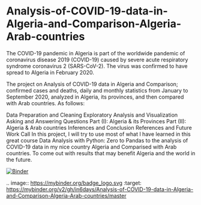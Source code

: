 # Analysis-of-COVID-19-data-in-Algeria-and-Comparison-Algeria-Arab-countries

The COVID-19 pandemic in Algeria is part of the worldwide pandemic of coronavirus disease 2019 (COVID-19) caused by severe acute respiratory syndrome coronavirus 2 (SARS-CoV-2). The virus was confirmed to have spread to Algeria in February 2020.

The project on Analysis of COVID-19 data in Algeria and Comparison; confirmed cases and deaths, daily and monthly statistics from January to September 2020, analyzed in Algeria, its provinces, and then compared with Arab countries. As follows:

Data Preparation and Cleaning
Exploratory Analysis and Visualization
Asking and Answering Questions
Part (I): Algeria & its Provinces
Part (II): Algeria & Arab countries
Inferences and Conclusion
References and Future Work
Call
In this project, I will try to use most of what I have learned in this great course Data Analysis with Python: Zero to Pandas to the analysis of COVID-19 data in my nice country Algeria and Comparised with Arab countries. To come out with results that may benefit Algeria and the world in the future.

[![Binder](https://mybinder.org/badge_logo.svg)](https://mybinder.org/v2/gh/in6days/Analysis-of-COVID-19-data-in-Algeria-and-Comparison-Algeria-Arab-countries/master)

.. image:: https://mybinder.org/badge_logo.svg
 :target: https://mybinder.org/v2/gh/in6days/Analysis-of-COVID-19-data-in-Algeria-and-Comparison-Algeria-Arab-countries/master
